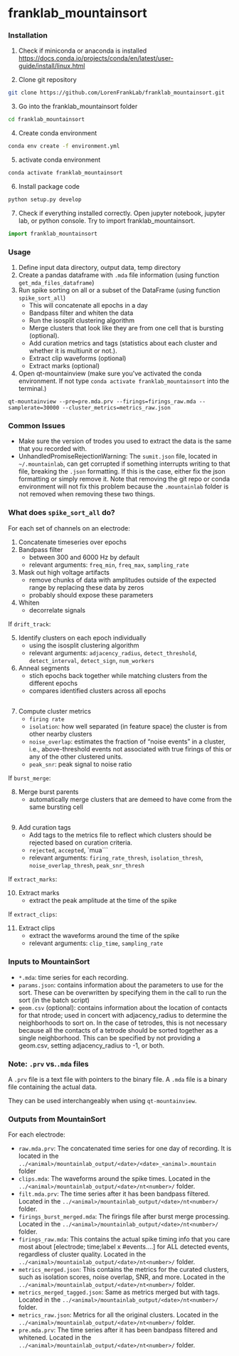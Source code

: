 # franklab_mountainsort

### Installation
1. Check if miniconda or anaconda is installed
https://docs.conda.io/projects/conda/en/latest/user-guide/install/linux.html

2. Clone git repository
```bash
git clone https://github.com/LorenFrankLab/franklab_mountainsort.git
```
3. Go into the franklab_mountainsort folder
```bash
cd franklab_mountainsort
```
4. Create conda environment
```bash
conda env create -f environment.yml
```
5. activate conda environment
```bash
conda activate franklab_mountainsort
```
6. Install package code
```bash
python setup.py develop
```
7. Check if everything installed correctly. Open jupyter notebook, jupyter lab, or python console. Try to import franklab_mountainsort.
```python
import franklab_mountainsort
```

### Usage
1. Define input data directory, output data, temp directory
2. Create a pandas dataframe with `.mda` file information (using function `get_mda_files_dataframe`)
3. Run spike sorting on all or a subset of the DataFrame (using function `spike_sort_all`)
   - This will concatenate all epochs in a day
   - Bandpass filter and whiten the data
   - Run the isosplit clustering algorithm
   - Merge clusters that look like they are from one cell that is bursting (optional).
   - Add curation metrics and tags (statistics about each cluster and whether it is multiunit or not.).
   - Extract clip waveforms (optional)
   - Extract marks (optional)
4. Open qt-mountainview (make sure you've activated the conda environment. If not type `conda activate franklab_mountainsort` into the terminal.)
```
qt-mountainview --pre=pre.mda.prv --firings=firings_raw.mda --samplerate=30000 --cluster_metrics=metrics_raw.json
```

### Common Issues
+ Make sure the version of trodes you used to extract the data is the same that you recorded with.
+ UnhandledPromiseRejectionWarning: The `sumit.json` file, located in `~/.mountainlab`, can get corrupted if something interrupts writing to that file, breaking the `.json` formatting. If this is the case, either fix the json formatting or simply remove it. Note that removing the git repo or conda environment will not fix this problem because the `.mountainlab` folder is not removed when removing these two things.

### What does `spike_sort_all` do?
For each set of channels on an electrode:
1. Concatenate timeseries over epochs
2. Bandpass filter
	+ between 300 and 6000 Hz by default
	+ relevant arguments: `freq_min`, `freq_max`, `sampling_rate`
3. Mask out high voltage artifacts
	+ remove chunks of data with amplitudes outside of the expected range by replacing these data by zeros
	+ probably should expose these parameters
4. Whiten
	+ decorrelate signals

If `drift_track`:

5. Identify clusters on each epoch individually
	+ using the isosplit clustering algorithm
	+ relevant arguments: `adjacency_radius`, `detect_threshold`, `detect_interval`, `detect_sign`, `num_workers`
6. Anneal segments
	+ stich epochs back together while matching clusters from the different epochs
	+ compares identified clusters across all epochs

##
7. Compute cluster metrics
	+ `firing rate`
	+ `isolation`: how well separated (in feature space) the cluster is from other nearby clusters
	+ `noise_overlap`: estimates the fraction of “noise events” in a cluster, i.e., above-threshold events not associated with true firings of this or any of the other clustered units.
	+ `peak_snr`: peak signal to noise ratio

If `burst_merge`:

8. Merge burst parents
	+ automatically merge clusters that are demeed to have come from the same bursting cell
##
9. Add curation tags
	+ Add tags to the metrics file to reflect which clusters should be
    rejected based on curation criteria.
    + `rejected`, `accepted`, `mua```
    + relevant arguments: `firing_rate_thresh`, `isolation_thresh`, `noise_overlap_thresh`, `peak_snr_thresh`

If `extract_marks`:

10. Extract marks
	+ extract the peak amplitude at the time of the spike

If `extract_clips`:

11. Extract clips
	+ extract the waveforms around the time of the spike
	+ relevant arguments: `clip_time`, `sampling_rate`

### Inputs to MountainSort
+ `*.mda`: time series for each recording.
+ `params.json`: contains information about the parameters to use for the sort. These can be overwritten by specifying them in the call to run the sort (in the batch script)
+ `geom.csv` (optional): contains information about the location of contacts for that ntrode; used in concert with adjacency_radius to determine the neighborhoods to sort on. In the case of tetrodes, this is not necessary because all the contacts of a tetrode should be sorted together as a single neighborhood. This can be specified by not providing a geom.csv, setting adjacency_radius to -1, or both.

### Note: `.prv` vs.`.mda` files
A `.prv` file is a text file with pointers to the binary file.
A `.mda` file is a binary file containing the actual data.

They can be used interchangeably when using `qt-mountainview`.


### Outputs from MountainSort
For each electrode:
+ `raw.mda.prv`: The concatenated time series for one day of recording. It is located in the `../<animal>/mountainlab_output/<date>/<date>_<animal>.mountain` folder
+ `clips.mda`: The waveforms around the spike times. Located in the `../<animal>/mountainlab_output/<date>/nt<number>/` folder.
+ `filt.mda.prv`: The time series after it has been bandpass filtered.  Located in the `../<animal>/mountainlab_output/<date>/nt<number>/` folder.
+ `firings_burst_merged.mda`: The firings file after burst merge processing.  Located in the `../<animal>/mountainlab_output/<date>/nt<number>/` folder.
+ `firings_raw.mda`: This contains the actual spike timing info that you care most about [electrode; time;label x #events….] for ALL detected events, regardless of cluster quality.  Located in the `../<animal>/mountainlab_output/<date>/nt<number>/` folder.
+ `metrics_merged.json`: This contains the metrics for the curated clusters, such as isolation scores, noise overlap, SNR, and more. Located in the `../<animal>/mountainlab_output/<date>/nt<number>/` folder.
+ `metrics_merged_tagged.json`: Same as metrics merged but with tags. Located in the `../<animal>/mountainlab_output/<date>/nt<number>/` folder.
+ `metrics_raw.json`: Metrics for all the original clusters. Located in the `../<animal>/mountainlab_output/<date>/nt<number>/` folder.
+ `pre.mda.prv`: The time series after it has been bandpass filtered and whitened. Located in the `../<animal>/mountainlab_output/<date>/nt<number>/` folder.

